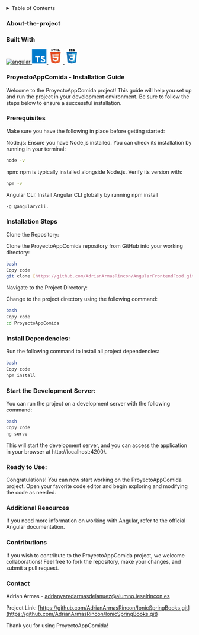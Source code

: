 <!-- TABLE OF CONTENTS -->
<details>
  <summary>Table of Contents</summary>
  <ol>
    <li><a href="#About-the-project">About the project</a>
      <ul>
        <li><a href="#Prerequisites">Prerequisites</a></li>
      </ul>
    </li>
    <li><a href="#Installation-Steps">Installation Steps</a>
      <ul>
        <li><a href="#Install-Dependencies">Install Dependencies</a></li>
        <li><a href="#Start-the-Development-Server">Start the Development Server</a></li>
      </ul>
    </li>
    <li><a href="#Ready-to-Use">Ready to Use</a></li>
    <li><a href="#Additional-Resources">Additional Resources</a></li>
    <li><a href="#Contributions">Contributions</a></li>
    <li><a href="#Contact">Contact</a></li>
  </ol>
</details>


### About-the-project
<!-- ABOUT THE PROJECT -->
### Built With
<p>
  <a href="https://angular.io" target="_blank" rel="noreferrer"> 
    <img src="https://angular.io/assets/images/logos/angular/angular.svg" alt="angular" width="40" height="40"/>
  </a>
  <a href="https://www.typescriptlang.org/" target="_blank" rel="noreferrer"> 
    <img src="https://raw.githubusercontent.com/devicons/devicon/master/icons/typescript/typescript-original.svg" alt="typescript" width="40" 
  height="40"/> 
  </a>
  <a href="https://www.w3.org/html/" target="_blank" rel="noreferrer"> 
    <img src="https://raw.githubusercontent.com/devicons/devicon/master/icons/html5/html5-original-wordmark.svg" alt="html5" width="40" height="40"/>      
  </a>
  <a href="https://www.w3schools.com/css/" target="_blank" rel="noreferrer"> 
    <img src="https://raw.githubusercontent.com/devicons/devicon/master/icons/css3/css3-original-wordmark.svg" alt="css3" width="40" height="40"/>   
  </a>
</p>

### ProyectoAppComida - Installation Guide
Welcome to the ProyectoAppComida project! This guide will help you set up and run the project in your development environment. Be sure to follow the steps below to ensure a successful installation.

### Prerequisites
Make sure you have the following in place before getting started:

Node.js: Ensure you have Node.js installed. You can check its installation by running in your terminal:
```sh
node -v
 ```

npm: npm is typically installed alongside Node.js. Verify its version with: 
```sh
npm -v
 ```
Angular CLI: Install Angular CLI globally by running npm install 
 ```sh
-g @angular/cli.
 ```
### Installation Steps
Clone the Repository:

Clone the ProyectoAppComida repository from GitHub into your working directory:
```sh
bash
Copy code
git clone [https://github.com/AdrianArmasRincon/AngularFrontendFood.git](https://github.com/AdrianArmasRincon/AngularFrontendFood.git)
```

Navigate to the Project Directory:

Change to the project directory using the following command:
 ```sh
bash
Copy code
cd ProyectoAppComida
 ```

### Install Dependencies:

Run the following command to install all project dependencies:
 ```sh
bash
Copy code
npm install
```
### Start the Development Server:

You can run the project on a development server with the following command:
 ```sh
bash
Copy code
ng serve
```
This will start the development server, and you can access the application in your browser at http://localhost:4200/.

### Ready to Use:

Congratulations! You can now start working on the ProyectoAppComida project. Open your favorite code editor and begin exploring and modifying the code as needed.

### Additional Resources
If you need more information on working with Angular, refer to the official Angular documentation.

### Contributions
If you wish to contribute to the ProyectoAppComida project, we welcome collaborations! Feel free to fork the repository, make your changes, and submit a pull request.

### Contact
Adrian Armas -  adrianyaredarmasdelanuez@alumno.ieselrincon.es

Project Link: [https://github.com/AdrianArmasRincon/IonicSpringBooks.git](https://github.com/AdrianArmasRincon/IonicSpringBooks.git)

Thank you for using ProyectoAppComida!
